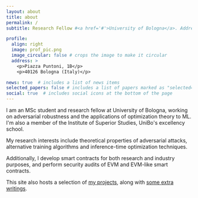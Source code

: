 ```yaml
---
layout: about
title: about
permalink: /
subtitle: Research Fellow #<a href='#'>University of Bologna</a>. Address. Contacts. Moto. Etc.

profile:
  align: right
  image: prof_pic.png
  image_circular: false # crops the image to make it circular
  address: >
    <p>Piazza Puntoni, 1B</p>
    <p>40126 Bologna (Italy)</p>

news: true  # includes a list of news items
selected_papers: false # includes a list of papers marked as "selected={true}"
social: true  # includes social icons at the bottom of the page
---
```


I am an MSc student and research fellow at University of Bologna, working on adversarial robustness and the applications of optimization theory to ML. I'm also a member of the Institute of Superior Studies, UniBo's excellency school.

My research interests include theoretical properties of adversarial attacks, alternative training algorithms and inference-time optimization techniques.

Additionally, I develop smart contracts for both research and industry purposes, and perform security audits of EVM and EVM-like smart contracts.

This site also hosts a selection of [my projects](/projects/), along with [some extra writings](/blog/).
